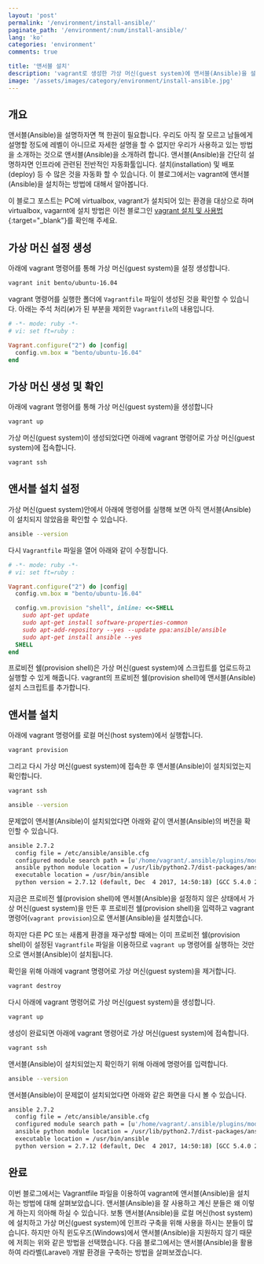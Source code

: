 ```yaml
---
layout: 'post'
permalink: '/environment/install-ansible/'
paginate_path: '/environment/:num/install-ansible/'
lang: 'ko'
categories: 'environment'
comments: true

title: '앤서블 설치'
description: 'vagrant로 생성한 가상 머신(guest system)에 앤서블(Ansible)을 설치하여 앤서블(Ansible)을 사용할 수 있는 환경을 만듭니다.'
image: '/assets/images/category/environment/install-ansible.jpg'
---
```



## 개요
앤서블(Ansible)을 설명하자면 책 한권이 필요합니다. 우리도 아직 잘 모르고 남들에게 설명할 정도에 레벨이 아니므로 자세한 설명을 할 수 없지만 우리가 사용하고 있는 방법을 소개하는 것으로 앤서블(Ansible)을 소개하려 합니다. 앤서블(Ansible)을 간단히 설명하자면 인프라에 관련된 전반적인 자동화툴입니다. 설치(installation) 및 배포(deploy) 등 수 많은 것을 자동화 할 수 있습니다. 이 블로그에서는 vagrant에 앤서블(Ansible)을 설치하는 방법에 대해서 알아봅니다.

이 블로그 포스트는 PC에 virtualbox, vagrant가 설치되어 있는 환경을 대상으로 하며 virtualbox, vagarnt에 설치 방법은 이전 블로그인 [vagrant 설치 및 사용법]({{site.url}}/{{page.categories}}/vagrant-install-and-usage/){:target="_blank"}를 확인해 주세요.

## 가상 머신 설정 생성
아래에 vagrant 명령어를 통해 가상 머신(guest system)을 설정 생성합니다.

```bash
vagrant init bento/ubuntu-16.04
```

vagrant 명령어를 실행한 폴더에 ```Vagrantfile``` 파일이 생성된 것을 확인할 수 있습니다. 아래는 주석 처리(```#```)가 된 부분을 제외한 ```Vagrantfile```의 내용입니다.

```ruby
# -*- mode: ruby -*-
# vi: set ft=ruby :

Vagrant.configure("2") do |config|
  config.vm.box = "bento/ubuntu-16.04"
end
```

## 가상 머신 생성 및 확인
아래에 vagrant 명령어를 통해 가상 머신(guest system)을 생성합니다

```bash
vagrant up
```

가상 머신(guest system)이 생성되었다면 아래에 vagrant 명령어로 가상 머신(guest system)에 접속합니다.

```bash
vagrant ssh
```

## 앤서블 설치 설정
가상 머신(guest system)안에서 아래에 명령어를 실행해 보면 아직 앤서블(Ansible)이 설치되지 않았음을 확인할 수 있습니다.

```bash
ansible --version
```

다시 ```Vagrantfile``` 파일을 열어 아래와 같이 수정합니다.

```ruby
# -*- mode: ruby -*-
# vi: set ft=ruby :

Vagrant.configure("2") do |config|
  config.vm.box = "bento/ubuntu-16.04"

  config.vm.provision "shell", inline: <<-SHELL
    sudo apt-get update
    sudo apt-get install software-properties-common
    sudo apt-add-repository --yes --update ppa:ansible/ansible
    sudo apt-get install ansible --yes
  SHELL
end
```

프로비전 쉘(provision shell)은 가상 머신(guest system)에 스크립트를 업로드하고 실행할 수 있게 해줍니다. vagrant의 프로비전 쉘(provision shell)에 앤서블(Ansible) 설치 스크립트를 추가합니다.

## 앤서블 설치
아래에 vagrant 명령어를 로컬 머신(host system)에서 실행합니다.

```bash
vagrant provision
```

그리고 다시 가상 머신(guest system)에 접속한 후 앤서블(Ansible)이 설치되었는지 확인합니다.

```bash
vagrant ssh

ansible --version
```

문제없이 앤서블(Ansible)이 설치되었다면 아래와 같이 앤서블(Ansible)의 버전을 확인할 수 있습니다.

```bash
ansible 2.7.2
  config file = /etc/ansible/ansible.cfg
  configured module search path = [u'/home/vagrant/.ansible/plugins/modules', u'/usr/share/ansible/plugins/modules']
  ansible python module location = /usr/lib/python2.7/dist-packages/ansible
  executable location = /usr/bin/ansible
  python version = 2.7.12 (default, Dec  4 2017, 14:50:18) [GCC 5.4.0 20160609]
```

지금은 프로비전 쉘(provision shell)에 앤서블(Ansible)을 설정하지 않은 상태에서 가상 머신(guest system)을 만든 후 프로비전 쉘(provision shell)을 입력하고 vagrant 명령어(```vagrant provision```)으로 앤서블(Ansible)을 설치했습니다.

하지만 다른 PC 또는 새롭게 환경을 재구성할 때에는 이미 프로비전 쉘(provision shell)이 설정된 ```Vagrantfile``` 파일을 이용하므로 ```vagrant up``` 명령어를 실행하는 것만으로 앤서블(Ansible)이 설치됩니다.

확인을 위해 아래에 vagrant 명령어로 가상 머신(guest system)을 제거합니다.

```bash
vagrant destroy
```

다시 아래에 vagrant 명령어로 가상 머신(guest system)을 생성합니다.

```bash
vagrant up
```

생성이 완료되면 아래에 vagrant 명령어로 가상 머신(guest system)에 접속합니다.

```bash
vagrant ssh
```

앤서블(Ansible)이 설치되었는지 확인하기 위해 아래에 명령어를 입력합니다.

```bash
ansible --version
```

앤서블(Ansible)이 문제없이 설치되었다면 아래와 같은 화면을 다시 볼 수 있습니다.

```bash
ansible 2.7.2
  config file = /etc/ansible/ansible.cfg
  configured module search path = [u'/home/vagrant/.ansible/plugins/modules', u'/usr/share/ansible/plugins/modules']
  ansible python module location = /usr/lib/python2.7/dist-packages/ansible
  executable location = /usr/bin/ansible
  python version = 2.7.12 (default, Dec  4 2017, 14:50:18) [GCC 5.4.0 20160609]
```

## 완료
이번 블로그에서는 Vagrantfile 파일을 이용하여 vagrant에 앤서블(Ansible)을 설치하는 방법에 대해 살펴보았습니다. 앤서블(Ansible)을 잘 사용하고 계신 분들은 왜 이렇게 하는지 의아해 하실 수 있습니다. 보통 앤서블(Ansible)을 로컬 머신(host system)에 설치하고 가상 머신(guest system)에 인프라 구축을 위해 사용을 하시는 분들이 많습니다. 하지만 아직 윈도우즈(Windows)에서 앤서블(Ansible)을 지원하지 않기 때문에 저희는 위와 같은 방법을 선택했습니다. 다음 블로그에서는 앤서블(Ansible)을 활용하여 라라벨(Laravel) 개발 환경을 구축하는 방법을 살펴보겠습니다.